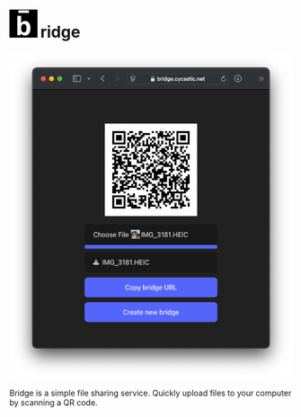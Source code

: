 # <img alt="logo" src="public/favicon.png" style="width: 50px; margin-right:5px" />ridge

![room-screenshot](images/room-screenshot.png)

Bridge is a simple file sharing service.
Quickly upload files to your computer by scanning a QR code.